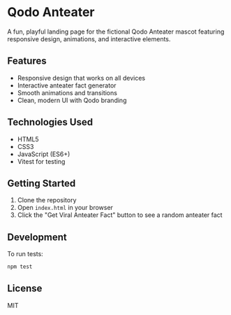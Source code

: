# Qodo Anteater

A fun, playful landing page for the fictional Qodo Anteater mascot featuring responsive design, animations, and interactive elements.

## Features

- Responsive design that works on all devices
- Interactive anteater fact generator
- Smooth animations and transitions
- Clean, modern UI with Qodo branding

## Technologies Used

- HTML5
- CSS3
- JavaScript (ES6+)
- Vitest for testing

## Getting Started

1. Clone the repository
2. Open `index.html` in your browser
3. Click the "Get Viral Anteater Fact" button to see a random anteater fact

## Development

To run tests:

```bash
npm test
```

## License

MIT